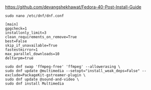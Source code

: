 https://github.com/devangshekhawat/Fedora-40-Post-Install-Guide


```
sudo nano /etc/dnf/dnf.conf
```

```
[main] 
gpgcheck=1 
installonly_limit=3 
clean_requirements_on_remove=True 
best=False 
skip_if_unavailable=True 
fastestmirror=1 
max_parallel_downloads=10 
deltarpm=true
```

```
sudo dnf swap 'ffmpeg-free' 'ffmpeg' --allowerasing \
sudo dnf update @multimedia --setopt="install_weak_deps=False" --exclude=PackageKit-gstreamer-plugin \
sudo dnf update @sound-and-video \
sudo dnf install Multimedia
```

